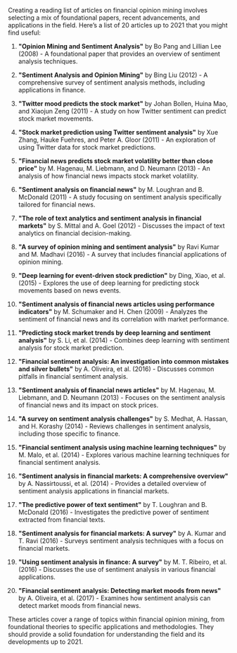 Creating a reading list of articles on financial opinion mining involves selecting a mix of foundational papers, recent advancements, and applications in the field. Here’s a list of 20 articles up to 2021 that you might find useful:

1. **"Opinion Mining and Sentiment Analysis"** by Bo Pang and Lillian Lee (2008) - A foundational paper that provides an overview of sentiment analysis techniques.

2. **"Sentiment Analysis and Opinion Mining"** by Bing Liu (2012) - A comprehensive survey of sentiment analysis methods, including applications in finance.

3. **"Twitter mood predicts the stock market"** by Johan Bollen, Huina Mao, and Xiaojun Zeng (2011) - A study on how Twitter sentiment can predict stock market movements.

4. **"Stock market prediction using Twitter sentiment analysis"** by Xue Zhang, Hauke Fuehres, and Peter A. Gloor (2011) - An exploration of using Twitter data for stock market predictions.

5. **"Financial news predicts stock market volatility better than close price"** by M. Hagenau, M. Liebmann, and D. Neumann (2013) - An analysis of how financial news impacts stock market volatility.

6. **"Sentiment analysis on financial news"** by M. Loughran and B. McDonald (2011) - A study focusing on sentiment analysis specifically tailored for financial news.

7. **"The role of text analytics and sentiment analysis in financial markets"** by S. Mittal and A. Goel (2012) - Discusses the impact of text analytics on financial decision-making.

8. **"A survey of opinion mining and sentiment analysis"** by Ravi Kumar and M. Madhavi (2016) - A survey that includes financial applications of opinion mining.

9. **"Deep learning for event-driven stock prediction"** by Ding, Xiao, et al. (2015) - Explores the use of deep learning for predicting stock movements based on news events.

10. **"Sentiment analysis of financial news articles using performance indicators"** by M. Schumaker and H. Chen (2009) - Analyzes the sentiment of financial news and its correlation with market performance.

11. **"Predicting stock market trends by deep learning and sentiment analysis"** by S. Li, et al. (2014) - Combines deep learning with sentiment analysis for stock market prediction.

12. **"Financial sentiment analysis: An investigation into common mistakes and silver bullets"** by A. Oliveira, et al. (2016) - Discusses common pitfalls in financial sentiment analysis.

13. **"Sentiment analysis of financial news articles"** by M. Hagenau, M. Liebmann, and D. Neumann (2013) - Focuses on the sentiment analysis of financial news and its impact on stock prices.

14. **"A survey on sentiment analysis challenges"** by S. Medhat, A. Hassan, and H. Korashy (2014) - Reviews challenges in sentiment analysis, including those specific to finance.

15. **"Financial sentiment analysis using machine learning techniques"** by M. Malo, et al. (2014) - Explores various machine learning techniques for financial sentiment analysis.

16. **"Sentiment analysis in financial markets: A comprehensive overview"** by A. Nassirtoussi, et al. (2014) - Provides a detailed overview of sentiment analysis applications in financial markets.

17. **"The predictive power of text sentiment"** by T. Loughran and B. McDonald (2016) - Investigates the predictive power of sentiment extracted from financial texts.

18. **"Sentiment analysis for financial markets: A survey"** by A. Kumar and T. Ravi (2016) - Surveys sentiment analysis techniques with a focus on financial markets.

19. **"Using sentiment analysis in finance: A survey"** by M. T. Ribeiro, et al. (2016) - Discusses the use of sentiment analysis in various financial applications.

20. **"Financial sentiment analysis: Detecting market moods from news"** by A. Oliveira, et al. (2017) - Examines how sentiment analysis can detect market moods from financial news.

These articles cover a range of topics within financial opinion mining, from foundational theories to specific applications and methodologies. They should provide a solid foundation for understanding the field and its developments up to 2021.